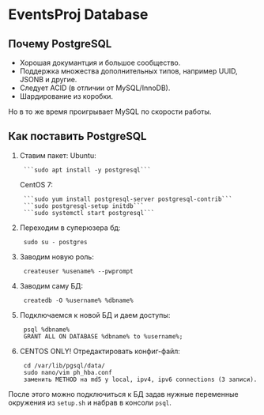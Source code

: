# EventsProj Database

## Почему PostgreSQL
* Хорошая докумантция и большое сообщество.
* Поддержка множества дополнительных типов, например UUID, JSONB и другие.
* Следует ACID (в отличии от MySQL/InnoDB).
* Шардирование из коробки.

Но в то же время проигрывает MySQL по скорости работы.

## Как поставить PostgreSQL 
1) Ставим пакет:
	Ubuntu:

		```sudo apt install -y postgresql```
	
	CentOS 7:

		```sudo yum install postgresql-server postgresql-contrib```
		```sudo postgresql-setup initdb```
		```sudo systemctl start postgresql```

2) Переходим в суперюзера бд:

		sudo su - postgres

3) Заводим новую роль:

		createuser %usename% --pwprompt

4) Заводим саму БД:

		createdb -O %username% %dbname%

5) Подключаемся к новой БД и даем доступы:

		psql %dbname% 
		GRANT ALL ON DATABASE %dbname% to %username%;

6) CENTOS ONLY! Отредактировать конфиг-файл:

		cd /var/lib/pgsql/data/
		sudo nano/vim ph_hba.conf
		заменить METHOD на md5 у local, ipv4, ipv6 connections (3 записи).

После этого можно подключиться к БД задав нужные переменные окружения из `setup.sh` и набрав в консоли `psql`.

